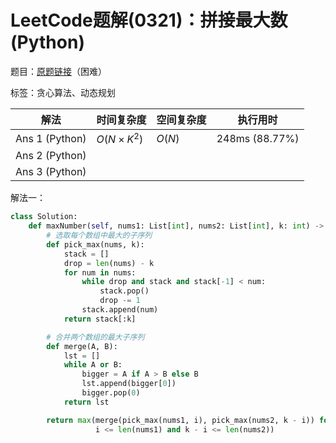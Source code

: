# LeetCode题解(0321)：拼接最大数(Python)

题目：[原题链接](https://leetcode-cn.com/problems/create-maximum-number/)（困难）

标签：贪心算法、动态规划

| 解法           | 时间复杂度 | 空间复杂度 | 执行用时       |
| -------------- | ---------- | ---------- | -------------- |
| Ans 1 (Python) | $O(N×K^2)$ | $O(N)$     | 248ms (88.77%) |
| Ans 2 (Python) |            |            |                |
| Ans 3 (Python) |            |            |                |

解法一：

```python
class Solution:
    def maxNumber(self, nums1: List[int], nums2: List[int], k: int) -> List[int]:
        # 选取每个数组中最大的子序列
        def pick_max(nums, k):
            stack = []
            drop = len(nums) - k
            for num in nums:
                while drop and stack and stack[-1] < num:
                    stack.pop()
                    drop -= 1
                stack.append(num)
            return stack[:k]

        # 合并两个数组的最大子序列
        def merge(A, B):
            lst = []
            while A or B:
                bigger = A if A > B else B
                lst.append(bigger[0])
                bigger.pop(0)
            return lst

        return max(merge(pick_max(nums1, i), pick_max(nums2, k - i)) for i in range(k + 1) if
                   i <= len(nums1) and k - i <= len(nums2))
```